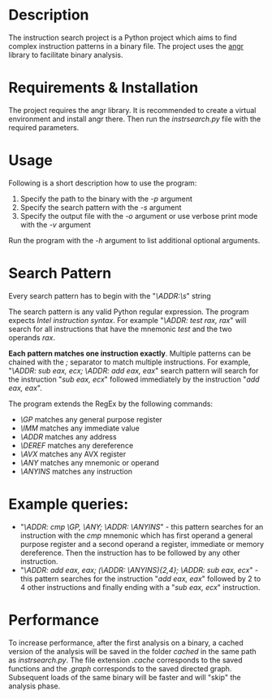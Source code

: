 # Description
The instruction search project is a Python project which aims to find complex instruction patterns in a binary file. The
project uses the [angr](https://github.com/angr/angr) library to facilitate binary analysis.

# Requirements & Installation
The project requires the angr library. It is recommended to create a virtual environment and install angr there. Then
run the _instrsearch.py_ file with the required parameters.

# Usage
Following is a short description how to use the program:

1. Specify the path to the binary with the _-p_ argument
2. Specify the search pattern with the _-s_ argument
3. Specify the output file with the _-o_ argument or use verbose print mode with the _-v_ argument

Run the program with the _-h_ argument to list additional optional arguments.

# Search Pattern
Every search pattern has to begin with the "_\ADDR:\s_" string

The search pattern is any valid Python regular expression. The program expects _Intel instruction syntax_. For example
"_\ADDR: test rax, rax_" will search for all instructions that have the mnemonic _test_ and the two operands _rax_.

**Each pattern matches one instruction exactly**. Multiple patterns can be chained with the *;* separator to match
multiple instructions. For example, "_\ADDR: sub eax, ecx; \ADDR: add eax, eax_" search pattern will search for the
instruction "_sub eax, ecx_" followed immediately by the instruction "_add eax, eax_".

The program extends the RegEx by the following commands:

- _\GP_ matches any general purpose register
- _\IMM_ matches any immediate value
- _\ADDR_ matches any address
- _\DEREF_ matches any dereference
- _\AVX_ matches any AVX register
- _\ANY_ matches any mnemonic or operand
- _\ANYINS_ matches any instruction

# Example queries:
- "_\ADDR: cmp \GP, \ANY; \ADDR: \ANYINS_" - this pattern searches for an instruction with the _cmp_ mnemonic which has
  first operand a general purpose register and a second operand a register, immediate or memory dereference. Then the
  instruction has to be followed by any other instruction.
- "_\ADDR: add eax, eax; (\ADDR: \ANYINS){2,4}; \ADDR: sub eax, ecx_" - this pattern searches for the instruction "_add
  eax, eax_" followed by 2 to 4 other instructions and finally ending with a "_sub eax, ecx_" instruction.

# Performance
To increase performance, after the first analysis on a binary, a cached version of the analysis will be saved in the
folder _cached_ in the same path as _instrsearch.py_. The file extension _.cache_ corresponds to the saved functions
and the _.graph_ corresponds to the saved directed graph. Subsequent loads of the same binary will be faster and will
"skip" the analysis phase.